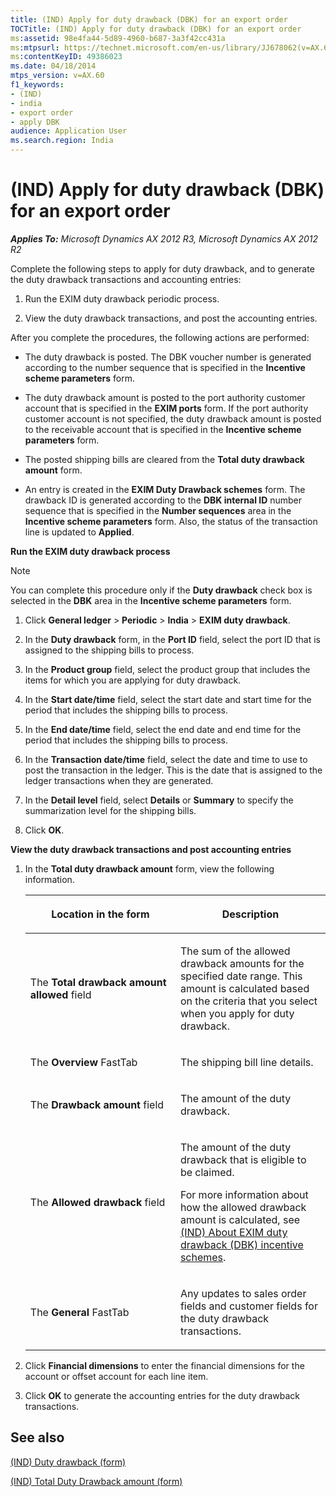 ```yaml
---
title: (IND) Apply for duty drawback (DBK) for an export order
TOCTitle: (IND) Apply for duty drawback (DBK) for an export order
ms:assetid: 98e4fa44-5d89-4960-b687-3a3f42cc431a
ms:mtpsurl: https://technet.microsoft.com/en-us/library/JJ678062(v=AX.60)
ms:contentKeyID: 49386023
ms.date: 04/18/2014
mtps_version: v=AX.60
f1_keywords:
- (IND)
- india
- export order
- apply DBK
audience: Application User
ms.search.region: India
---
```


# (IND) Apply for duty drawback (DBK) for an export order 


_**Applies To:** Microsoft Dynamics AX 2012 R3, Microsoft Dynamics AX 2012 R2_

Complete the following steps to apply for duty drawback, and to generate the duty drawback transactions and accounting entries:

1.  Run the EXIM duty drawback periodic process.

2.  View the duty drawback transactions, and post the accounting entries.

After you complete the procedures, the following actions are performed:

  - The duty drawback is posted. The DBK voucher number is generated according to the number sequence that is specified in the **Incentive scheme parameters** form.

  - The duty drawback amount is posted to the port authority customer account that is specified in the **EXIM ports** form. If the port authority customer account is not specified, the duty drawback amount is posted to the receivable account that is specified in the **Incentive scheme parameters** form.

  - The posted shipping bills are cleared from the **Total duty drawback amount** form.

  - An entry is created in the **EXIM Duty Drawback schemes** form. The drawback ID is generated according to the **DBK internal ID** number sequence that is specified in the **Number sequences** area in the **Incentive scheme parameters** form. Also, the status of the transaction line is updated to **Applied**.

**Run the EXIM duty drawback process**


> [!NOTE]
> <P>You can complete this procedure only if the <STRONG>Duty drawback</STRONG> check box is selected in the <STRONG>DBK</STRONG> area in the <STRONG>Incentive scheme parameters</STRONG> form.</P>



1.  Click **General ledger** \> **Periodic** \> **India** \> **EXIM duty drawback**.

2.  In the **Duty drawback** form, in the **Port ID** field, select the port ID that is assigned to the shipping bills to process.

3.  In the **Product group** field, select the product group that includes the items for which you are applying for duty drawback.

4.  In the **Start date/time** field, select the start date and start time for the period that includes the shipping bills to process.

5.  In the **End date/time** field, select the end date and end time for the period that includes the shipping bills to process.

6.  In the **Transaction date/time** field, select the date and time to use to post the transaction in the ledger. This is the date that is assigned to the ledger transactions when they are generated.

7.  In the **Detail level** field, select **Details** or **Summary** to specify the summarization level for the shipping bills.

8.  Click **OK**.

**View the duty drawback transactions and post accounting entries**

1.  In the **Total duty drawback amount** form, view the following information.
    
    <table>
    <colgroup>
    <col style="width: 50%" />
    <col style="width: 50%" />
    </colgroup>
    <thead>
    <tr class="header">
    <th><p>Location in the form</p></th>
    <th><p>Description</p></th>
    </tr>
    </thead>
    <tbody>
    <tr class="odd">
    <td><p>The <strong>Total drawback amount allowed</strong> field</p></td>
    <td><p>The sum of the allowed drawback amounts for the specified date range. This amount is calculated based on the criteria that you select when you apply for duty drawback.</p></td>
    </tr>
    <tr class="even">
    <td><p>The <strong>Overview</strong> FastTab</p></td>
    <td><p>The shipping bill line details.</p></td>
    </tr>
    <tr class="odd">
    <td><p>The <strong>Drawback amount</strong> field</p></td>
    <td><p>The amount of the duty drawback.</p></td>
    </tr>
    <tr class="even">
    <td><p>The <strong>Allowed drawback</strong> field</p></td>
    <td><p>The amount of the duty drawback that is eligible to be claimed.</p>
    <p>For more information about how the allowed drawback amount is calculated, see <a href="ind-about-exim-duty-drawback-dbk-incentive-schemes.md">(IND) About EXIM duty drawback (DBK) incentive schemes</a>.</p></td>
    </tr>
    <tr class="odd">
    <td><p>The <strong>General</strong> FastTab</p></td>
    <td><p>Any updates to sales order fields and customer fields for the duty drawback transactions.</p></td>
    </tr>
    </tbody>
    </table>


2.  Click **Financial dimensions** to enter the financial dimensions for the account or offset account for each line item.

3.  Click **OK** to generate the accounting entries for the duty drawback transactions.

## See also

[(IND) Duty drawback (form)](https://technet.microsoft.com/en-us/library/jj664713\(v=ax.60\))

[(IND) Total Duty Drawback amount (form)](https://technet.microsoft.com/en-us/library/jj678025\(v=ax.60\))

  


